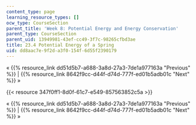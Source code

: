 ```yaml
---
content_type: page
learning_resource_types: []
ocw_type: CourseSection
parent_title: 'Week 8: Potential Energy and Energy Conservation'
parent_type: CourseSection
parent_uid: 13949981-43ef-cc49-3f7c-98265cfbd3ae
title: 23.4 Potential Energy of a Spring
uid: dd8aac7e-9f2d-a3f0-154f-6d55f2390179
---
```


« {{% resource_link dd51d5b7-a688-3a8d-27a3-7de1a977163a "Previous" %}} | {{% resource_link 8642f9cc-d44f-d74d-777f-ed01b5adb01c "Next" %}} »

{{< resource 347f0ff1-8d0f-61c7-e549-857563852c5a >}}

« {{% resource_link dd51d5b7-a688-3a8d-27a3-7de1a977163a "Previous" %}} | {{% resource_link 8642f9cc-d44f-d74d-777f-ed01b5adb01c "Next" %}} »